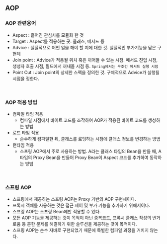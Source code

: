 ## AOP

### AOP 관련용어

- Aspect : 흩어진 관심사를 모듈화 한 것
- Target : Aspect를 적용하는 곳. 클래스, 메서드 등
- Advice : 실질적으로 어떤 일을 해야 할 지에 대한 것.  실질적인 부가기능을 담은 구현체
- Join point : Advice가 적용될 위치 혹은 끼어들 수 있는 시점. 메서드 진입 시점, 생성자 호출 시점, 필드에서 꺼내올 시점 등. `Spring에서는 무조건 메서드 실행 시점`
- Point Cut : Join point의 상세한 스펙을 정의한 것. 구체적으로 Advice가 실행될 시점을 정한다.

<br>

### AOP 적용 방법

- 컴파일 타임 적용
	- 컴파일 시점에서 바이트 코드를 조작하여 AOP가 적용된 바이트 코드를 생성하는 방법
-  로드 타임 적용
	- 순수하게 컴파일한 뒤, 클래스를 로딩하는 시점에 클래스 정보를 변경하는 방법
-  런타임 적용
	- 스프링 AOP에서 주로 사용하는 방법. A라는 클래스 타입의 Bean을 만들 때, A 타입의 Proxy Bean을 만들어 Proxy Bean이 Aspect 코드를 추가하여 동작하는 방법

<br>

### 스프링 AOP

- 스프링에서 제공하는 스프링 AOP는 Proxy 기반의 AOP 구현체이다.
- 프록시 객체를 사용하는 것은 접근 제어 및 부가 기능을 추가하기 위해서이다.
- 스프링 AOP는 스프링 Bean에만 적용할 수 있다.
- 모든 AOP 기능을 제공하는 것이 목적이 아닌 중복코드, 프록시 클래스 작성의 번거로움 등 흔한 문제를 해결하기 위한 솔루션을 제공하는 것이 목적이다.
- 스프링 AOP는 순수 자바로 구현되었기 때문에 특별한 컴파일 과정을 거치지 않는다.
